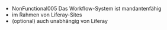  * NonFunctional005 Das Workflow-System ist mandantenfähig
  * im Rahmen von Liferay-Sites
  * (optional) auch unabhängig von Liferay
